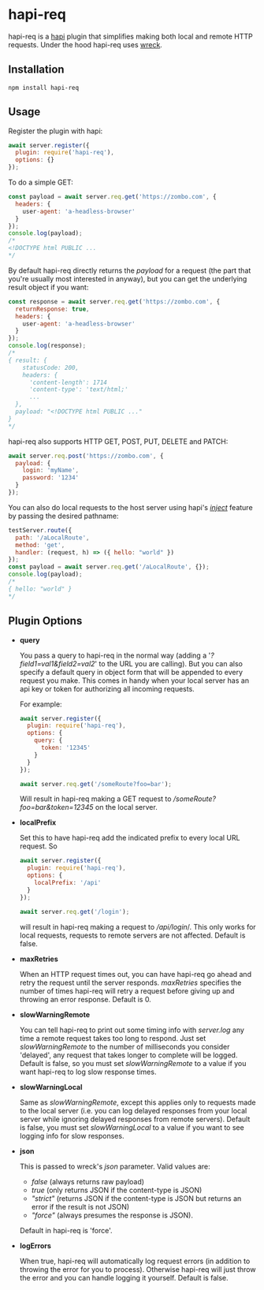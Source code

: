 # hapi-req

hapi-req is a [hapi](https://hapi.dev/) plugin that simplifies making
both local and remote HTTP requests. Under the hood hapi-req uses [wreck](https://hapi.dev/module/wreck/).

## Installation

```console
npm install hapi-req
```

## Usage

Register the plugin with hapi:
```js
await server.register({
  plugin: require('hapi-req'),
  options: {}
});
```

To do a simple GET:

```js
const payload = await server.req.get('https://zombo.com', {
  headers: {
    user-agent: 'a-headless-browser'
  }
});
console.log(payload);
/*
<!DOCTYPE html PUBLIC ...
*/
```

By default hapi-req directly returns the _payload_ for a request (the part that you're usually most interested in anyway), but you can get the underlying result object if you want:

```js
const response = await server.req.get('https://zombo.com', {
  returnResponse: true,
  headers: {
    user-agent: 'a-headless-browser'
  }
});
console.log(response);
/*
{ result: {
    statusCode: 200,
    headers: {
      'content-length': 1714
      'content-type': 'text/html;'
      ...
  },
  payload: "<!DOCTYPE html PUBLIC ..."
}
*/
```

hapi-req also supports HTTP GET, POST, PUT, DELETE and PATCH:

```js
await server.req.post('https://zombo.com', {
  payload: {
    login: 'myName',
    password: '1234'
  }
});
```

You can also do local requests to the host server using hapi's [_inject_](https://hapi.dev/api/?v=20.1.0#-await-serverinjectoptions) feature by passing the desired pathname:

```js
testServer.route({
  path: '/aLocalRoute',
  method: 'get',
  handler: (request, h) => ({ hello: "world" })
});
const payload = await server.req.get('/aLocalRoute', {});
console.log(payload);
/*
{ hello: "world" }
*/
```

## Plugin Options

- __query__

  You pass a query to hapi-req in the normal way (adding a '_?field1=val1&field2=val2_' to the URL you are calling).  But you can also specify a default query in object form that will be appended to every request you make. This comes in handy when your local server has an api key or token for authorizing all incoming requests.

  For example:

  ```js
  await server.register({
    plugin: require('hapi-req'),
    options: {
      query: {
        token: '12345'
      }
    }
  });

  await server.req.get('/someRoute?foo=bar');
  ```

  Will result in hapi-req making a GET request to _/someRoute?foo=bar&token=12345_ on the local server.

- __localPrefix__

  Set this to have hapi-req add the indicated prefix to every local URL request. So

  ```js
  await server.register({
    plugin: require('hapi-req'),
    options: {
      localPrefix: '/api'
    }
  });

  await server.req.get('/login');
  ```

  will result in hapi-req making a request to _/api/login_/.  This only works for local requests, requests to remote servers are not affected.  Default is false.

- __maxRetries__

  When an HTTP request times out, you can have hapi-req go ahead and retry the request until the server responds. _maxRetries_ specifies the number of times hapi-req will retry a request before giving up and throwing an error response.  Default is 0.

- __slowWarningRemote__

  You can tell hapi-req to print out some timing info with _server.log_
  any time a remote request takes too long to respond. Just set _slowWarningRemote_ to the number of milliseconds you consider 'delayed', any request that takes longer to complete will be logged. Default is false, so you must set _slowWarningRemote_ to a value if you want hapi-req to log slow response times.

- __slowWarningLocal__

  Same as _slowWarningRemote_, except this applies only to requests made to the local server (i.e. you can log delayed responses from your local server while ignoring delayed responses from remote servers).  Default is false, you must set _slowWarningLocal_ to a value if you want to see logging info for slow responses.

- __json__

  This is passed to wreck's _json_ parameter.  Valid values are:
  - _false_ (always returns raw payload)
  - _true_ (only returns JSON if the content-type is JSON)
  - _"strict"_ (returns JSON if the content-type is JSON but returns an error if the result is not JSON)
  - _"force"_ (always presumes the response is JSON).

  Default in hapi-req is 'force'.

- __logErrors__

  When true, hapi-req will automatically log request errors (in addition to throwing the error for you to process).  Otherwise hapi-req will just throw the error and you can handle logging it yourself.  Default is false.
